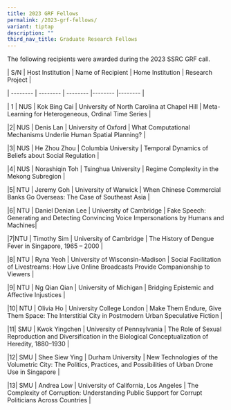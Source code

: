```yaml
---
title: 2023 GRF Fellows
permalink: /2023-grf-fellows/
variant: tiptap
description: ""
third_nav_title: Graduate Research Fellows
---
```

<p>The following recipients were awarded during the 2023 SSRC GRF call.</p>
<p>| S/N | Host Institution | Name of Recipient | Home Institution | Research
Project |</p>
<p>| -------- | -------- | -------- |-------- |-------- |</p>
<p>| 1 | NUS | Kok Bing Cai | University of North Carolina at Chapel Hill
| Meta-Learning for Heterogeneous, Ordinal Time Series |</p>
<p>|2| NUS | Denis Lan | University of Oxford | What Computational Mechanisms
Underlie Human Spatial Planning? |</p>
<p>|3| NUS | He Zhou Zhou | Columbia University | Temporal Dynamics of Beliefs
about Social Regulation |</p>
<p>|4| NUS | Norashiqin Toh | Tsinghua University | Regime Complexity in
the Mekong Subregion |</p>
<p>|5| NTU | Jeremy Goh | University of Warwick | When Chinese Commercial
Banks Go Overseas: The Case of Southeast Asia |</p>
<p>|6| NTU | Daniel Denian Lee | University of Cambridge | Fake Speech: Generating
and Detecting Convincing Voice Impersonations by Humans and Machines|</p>
<p>|7|NTU | Timothy Sim | University of Cambridge | The History of Dengue
Fever in Singapore, 1965 – 2000 |</p>
<p>|8| NTU | Ryna Yeoh | University of Wisconsin-Madison | Social Facilitation
of Livestreams: How Live Online Broadcasts Provide Companionship to Viewers
|</p>
<p>|9| NTU | Ng Qian Qian | University of Michigan | Bridging Epistemic and
Affective Injustices |</p>
<p>|10| NTU | Olivia Ho | University College London | Make Them Endure, Give
Them Space: The Interstitial City in Postmodern Urban Speculative Fiction
|</p>
<p>|11| SMU | Kwok Yingchen | University of Pennsylvania | The Role of Sexual
Reproduction and Diversification in the Biological Conceptualization of
Heredity, 1880–1930 |</p>
<p>|12| SMU | Shee Siew Ying | Durham University | New Technologies of the
Volumetric City: The Politics, Practices, and Possibilities of Urban Drone
Use in Singapore |</p>
<p>|13| SMU | Andrea Low | University of California, Los Angeles | The Complexity
of Corruption: Understanding Public Support for Corrupt Politicians Across
Countries |</p>
<p></p>
<p></p>
<p></p>
<p></p>
